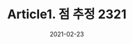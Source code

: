 ---
title:  "Article1. 점 추정 2321"

categories:
  - 빅데이터 분석 기사
tags: 
  - Part2. 빅데이터 탐색
  - Chapter3. 통계기법 이해
  - Section2. 추론통계
  - Article1. 점 추정

toc: true
toc_sticky: true
 
date: 2021-02-23
last_modified_at: 2021-02-25
---